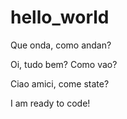 # hello_world

Que onda, como andan?

Oi, tudo bem? Como vao?

Ciao amici, come state?

I am ready to code!
